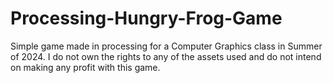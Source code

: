 # Processing-Hungry-Frog-Game

Simple game made in processing for a Computer Graphics class in Summer of 2024.
I do not own the rights to any of the assets used and do not intend on making any profit with this game.
